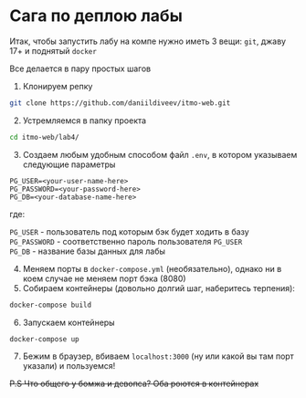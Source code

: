 # Сага по деплою лабы

Итак, чтобы запустить лабу на компе нужно иметь 3 вещи: `git`, джаву 17+ и поднятый `docker`

Все делается в пару простых шагов

1. Клонируем репку

```bash
git clone https://github.com/daniildiveev/itmo-web.git
```

2. Устремляемся в папку проекта

```bash
cd itmo-web/lab4/
```

3. Создаем любым удобным способом файл `.env`, в котором указываем следующие параметры

```dotenv
PG_USER=<your-user-name-here>
PG_PASSWORD=<your-password-here>
PG_DB=<your-database-name-here>
```

где:

`PG_USER` - пользователь под которым бэк будет ходить в базу   
`PG_PASSWORD` - соответственно пароль пользователя `PG_USER`  
`PG_DB` - название базы данных для лабы

4. Меняем порты в `docker-compose.yml` (необязательно), однако ни в коем случае не меняем порт бэка (8080)
5. Собираем контейнеры (довольно долгий шаг, наберитесь терпения):

```bash
docker-compose build
```

6. Запускаем контейнеры

```bash
docker-compose up
```

7. Бежим в браузер, вбиваем `localhost:3000` (ну или какой вы там порт указали) и пользуемся!

~~P.S Что общего у бомжа и девопса? Оба роются в контейнерах~~

